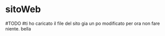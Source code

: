 # sitoWeb
#TODO
#ti ho  caricato il file del sito gia  un po modificato per ora non fare niente. bella
